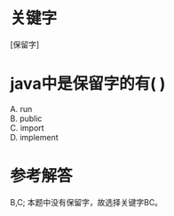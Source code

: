 # 关键字

[保留字]

# java中是保留字的有( )
A. run		
B. public		
C. import	
D. implement

# 参考解答
B,C;
本题中没有保留字，故选择关键字BC。
